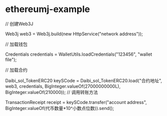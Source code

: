 # ethereumj-example

// 创建Web3J

Web3j web3 = Web3j.build(new HttpService("network address"));

// 加载钱包

Credentials credentials = WalletUtils.loadCredentials("123456", "wallet file");

// 加载合约

Daibi_sol_TokenERC20 keySCode = Daibi_sol_TokenERC20.load("合约地址",
        		web3, credentials, BigInteger.valueOf(27000000000L), BigInteger.valueOf(210000));
// 调用转账方法

TransactionReceipt receipt = keySCode.transfer("account address", BigInteger.valueOf(代币数量*10^小数点位数)).send();
